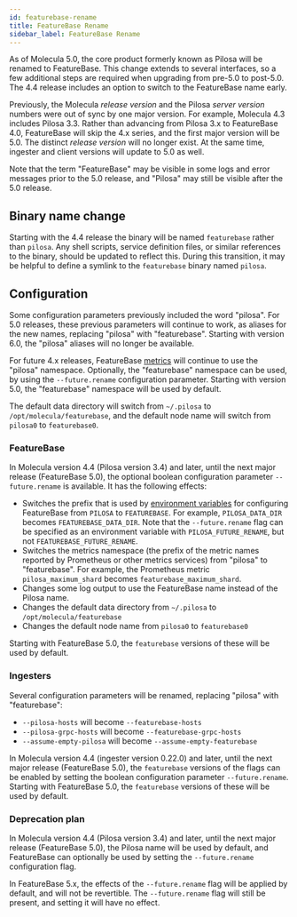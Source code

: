 ```yaml
---
id: featurebase-rename
title: FeatureBase Rename
sidebar_label: FeatureBase Rename
---
```



As of Molecula 5.0, the core product formerly known as Pilosa will be renamed to FeatureBase. This change extends to several interfaces, so a few additional steps are required when upgrading from pre-5.0 to post-5.0. The 4.4 release includes an option to switch to the FeatureBase name early.

Previously, the Molecula *release version* and the Pilosa *server version* numbers were out of sync by one major version. For example, Molecula 4.3 includes Pilosa 3.3. Rather than advancing from Pilosa 3.x to FeatureBase 4.0, FeatureBase will skip the 4.x series, and the first major version will be 5.0. The distinct *release version* will no longer exist. At the same time, ingester and client versions will update to 5.0 as well.

Note that the term "FeatureBase" may be visible in some logs and error messages prior to the 5.0 release, and "Pilosa" may still be visible after the 5.0 release.


## Binary name change
Starting with the 4.4 release the binary will be named `featurebase` rather than `pilosa`. Any shell scripts, service definition files, or similar references to the binary, should be updated to reflect this. During this transition, it may be helpful to define a symlink to the `featurebase` binary named `pilosa`.


## Configuration

Some configuration parameters previously included the word "pilosa". For 5.0 releases, these previous parameters will continue to work, as aliases for the new names, replacing "pilosa" with "featurebase". Starting with version 6.0, the "pilosa" aliases will no longer be available.

For future 4.x releases, FeatureBase [metrics](/community/monitoring#metrics) will continue to use the "pilosa" namespace. Optionally, the "featurebase" namespace can be used, by using the `--future.rename` configuration parameter. Starting with version 5.0, the "featurebase" namespace will be used by default.

The default data directory will switch from `~/.pilosa` to `/opt/molecula/featurebase`, and the default node name will switch from `pilosa0` to `featurebase0`.


### FeatureBase

In Molecula version 4.4 (Pilosa version 3.4) and later, until the next major release (FeatureBase 5.0), the optional boolean configuration parameter `--future.rename` is available. It has the following effects:

- Switches the prefix that is used by [environment variables](/community/community-setup/featurebase-configuration) for configuring FeatureBase from `PILOSA` to `FEATUREBASE`. For example, `PILOSA_DATA_DIR` becomes `FEATUREBASE_DATA_DIR`. Note that the `--future.rename` flag can be specified as an environment variable with `PILOSA_FUTURE_RENAME`, but not `FEATUREBASE_FUTURE_RENAME`.
- Switches the metrics namespace (the prefix of the metric names reported by Prometheus or other metrics services) from "pilosa" to "featurebase". For example, the Prometheus metric `pilosa_maximum_shard` becomes `featurebase_maximum_shard`.
- Changes some log output to use the FeatureBase name instead of the Pilosa name.
- Changes the default data directory from `~/.pilosa` to `/opt/molecula/featurebase`
- Changes the default node name from `pilosa0` to `featurebase0` <!-- TODO: is this correct? -->

Starting with FeatureBase 5.0, the `featurebase` versions of these will be used by default.

### Ingesters

Several configuration parameters will be renamed, replacing "pilosa" with "featurebase":

- `--pilosa-hosts` will become `--featurebase-hosts`
- `--pilosa-grpc-hosts` will become `--featurebase-grpc-hosts`
- `--assume-empty-pilosa` will become `--assume-empty-featurebase`

In Molecula version 4.4 (ingester version 0.22.0) and later, until the next major release (FeatureBase 5.0), the `featurebase` versions of the flags can be enabled by setting the boolean configuration parameter `--future.rename`. Starting with FeatureBase 5.0, the `featurebase` versions of these will be used by default.

### Deprecation plan

In Molecula version 4.4 (Pilosa version 3.4) and later, until the next major release (FeatureBase 5.0), the Pilosa name will be used by default, and FeatureBase can optionally be used by setting the `--future.rename` configuration flag.

In FeatureBase 5.x, the effects of the `--future.rename` flag will be applied by default, and will not be revertible. The `--future.rename` flag will still be present, and setting it will have no effect.
